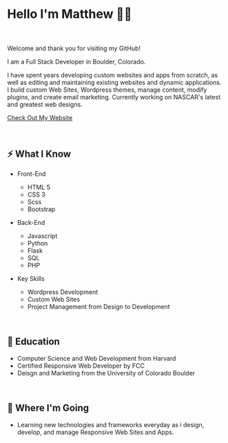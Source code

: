
# Hello I'm Matthew 🙋‍♂️ 
### 

<br>

Welcome and thank you for visiting my GitHub! 

I am a Full Stack Developer in Boulder, Colorado.

I have spent years developing custom websites and apps from scratch, as well as editing and maintaining existing websites and dynamic applications. I build custom Web Sites, Wordpress themes, manage content, modify plugins, and create email marketing. Currently working on NASCAR's latest and greatest web designs.

[ Check Out My Website](https://matthewpco.github.io/)



<br>

## ⚡ What I Know
- Front-End
    - HTML 5
    - CSS 3
    - Scss
    - Bootstrap 

- Back-End
    - Javascript
    - Python 
    - Flask
    - SQL
    - PHP

- Key Skills
    - Wordpress Development
    - Custom Web Sites
    - Project Management from Design to Development
    
<br>

## 📜 Education
- Computer Science and Web Development from Harvard
- Certified Responsive Web Developer by FCC
- Deisgn and Marketing from the University of Colorado Boulder

<br>

## 🚀 Where I'm Going
- Learning new technologies and frameworks everyday as i design, develop, and manage Responsive Web Sites and Apps.
